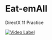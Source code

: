 # Eat-emAll
DirectX 11 Practice

[![Video Label](http://img.youtube.com/vi/Z48kWenD5AI/0.jpg)](https://youtu.be/Z48kWenD5AI)
